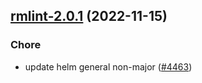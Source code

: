 

## [rmlint-2.0.1](https://github.com/truecharts/charts/compare/rmlint-2.0.0...rmlint-2.0.1) (2022-11-15)

### Chore

- update helm general non-major ([#4463](https://github.com/truecharts/charts/issues/4463))
  
  
